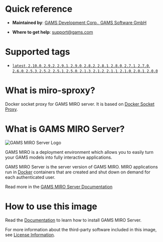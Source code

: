 # Quick reference

-	**Maintained by**:
	[GAMS Development Corp., GAMS Software GmbH](https://www.gams.com/)

-	**Where to get help**:
  	support@gams.com

# Supported tags

-  [`latest`, `2.10.0`, `2.9.2`, `2.9.1`, `2.9.0`, `2.8.2`, `2.8.1`, `2.8.0`, `2.7.1`, `2.7.0`, `2.6.0`, `2.5.3`, `2.5.2`, `2.5.1`, `2.5.0`, `2.1.3`, `2.1.2`, `2.1.1`, `2.1.0`, `2.0.1`, `2.0.0`](./tags)

# What is miro-sproxy?

Docker socket proxy for GAMS MIRO server. It is based on [Docker Socket Proxy](https://github.com/Tecnativa/docker-socket-proxy).

# What is GAMS MIRO Server?

![GAMS MIRO Server Logo](https://gams.com/miro/assets/images/logo-readme.png)

GAMS MIRO is a deployment environment which allows you to easily turn your GAMS models into fully interactive applications.

GAMS MIRO Server is the server version of GAMS MIRO. MIRO applications run in [Docker](https://www.docker.com) containers that are created and shut down on demand for each authenticated user.

Read more in the [GAMS MIRO Server Documentation](https://www.gams.com/miro/server.html)

# How to use this image

Read the [Documentation](https://www.gams.com/miro/server.html#server-install) to learn how to install GAMS MIRO Server.

For more information about the third-party software included in this image, see [License Information](https://www.gams.com/miro/license-server.html).
